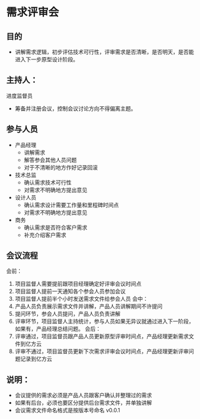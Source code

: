 # 需求评审会

## 目的
- 讲解需求逻辑，初步评估技术可行性，评审需求是否清晰，是否明天，是否能进入下一步原型设计阶段。
## 主持人：

进度监督员
- 筹备并注册会议，控制会议讨论方向不得偏离主题。

## 参与人员

- 产品经理
	- 讲解需求
	- 解答参会其他人员问题
	- 对于不清晰的地方作好记录回滚
- 技术总监
	- 确认需求技术可行性
	- 对需求不明确地方提出意见
- 设计人员
	- 确认需求设计需要工作量和里程碑时间点
	- 对需求不明确地方提出意见
- 商务
	- 确认需求是否符合客户需求
	- 补充介绍客户需求
## 会议流程

会前：
1. 项目监督人需要提前跟项目经理确定好评审会议时间点
2. 项目监督人提前一天通知各个参会人员参加会议
3. 项目监督人提前半个小时发送需求文件给参会人员
会中：
4. 产品人员负责展示需求文件并讲解，产品人员讲解期间不许提问
5. 提问环节，参会人员提问，产品人员负责讲解
6. 评审环节，项目监督人主持统计，参与人员如果无异议就通过进入下一阶段，如果有，产品经理总结问题。
 会后：
1. 评审通过，项目监督员跟产品人员更新原型评审时间点，产品经理更新需求文件到亿方云
2. 评审不通过，项目监督员更新下次需求评审会议时间点，产品经理更新评审问题记录到亿方云

## 说明：
- 会议提供的需求必须是产品人员跟客户确认并整理过的需求
- 如果有后台，必须也要区分提供后台需求文件，并单独讲解
- 会议需求文件命名格式是按版本号命名 v0.0.1